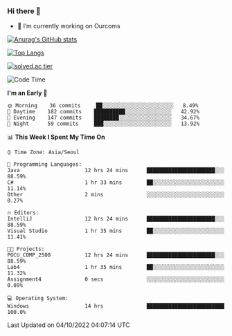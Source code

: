 ### Hi there 👋

- 🔭 I’m currently working on Ourcoms

<!--
**Rhange/Rhange** is a ✨ _special_ ✨ repository because its `README.md` (this file) appears on your GitHub profile.

Here are some ideas to get you started:

- 🌱 I’m currently learning ...
- 👯 I’m looking to collaborate on ...
- 🤔 I’m looking for help with ...
- 💬 Ask me about ...
- 📫 How to reach me: ...
- 😄 Pronouns: ...
- ⚡ Fun fact: ...
-->

[![Anurag's GitHub stats](https://github-readme-stats.vercel.app/api?username=rhange&show_icons=true&theme=gruvbox)](https://github.com/anuraghazra/github-readme-stats)

[![Top Langs](https://github-readme-stats.vercel.app/api/top-langs/?username=rhange&layout=compact&theme=gruvbox)](https://github.com/anuraghazra/github-readme-stats)

[![solved.ac tier](http://mazassumnida.wtf/api/generate_badge?boj=rhange0511)](https://solved.ac/rhange0511)

  <!--START_SECTION:waka-->
![Code Time](http://img.shields.io/badge/Code%20Time-568%20hrs%203%20mins-blue)

**I'm an Early 🐤** 

```text
🌞 Morning    36 commits     ██░░░░░░░░░░░░░░░░░░░░░░░   8.49% 
🌆 Daytime    182 commits    ██████████░░░░░░░░░░░░░░░   42.92% 
🌃 Evening    147 commits    ████████░░░░░░░░░░░░░░░░░   34.67% 
🌙 Night      59 commits     ███░░░░░░░░░░░░░░░░░░░░░░   13.92%

```


📊 **This Week I Spent My Time On** 

```text
⌚︎ Time Zone: Asia/Seoul

💬 Programming Languages: 
Java                     12 hrs 24 mins      ██████████████████████░░░   88.59% 
C#                       1 hr 33 mins        ██░░░░░░░░░░░░░░░░░░░░░░░   11.14% 
Other                    2 mins              ░░░░░░░░░░░░░░░░░░░░░░░░░   0.27%

🔥 Editors: 
IntelliJ                 12 hrs 24 mins      ██████████████████████░░░   88.59% 
Visual Studio            1 hr 35 mins        ██░░░░░░░░░░░░░░░░░░░░░░░   11.41%

🐱‍💻 Projects: 
POCU_COMP_2500           12 hrs 24 mins      ██████████████████████░░░   88.59% 
Lab4                     1 hr 35 mins        ██░░░░░░░░░░░░░░░░░░░░░░░   11.32% 
Assignment4              0 secs              ░░░░░░░░░░░░░░░░░░░░░░░░░   0.09%

💻 Operating System: 
Windows                  14 hrs              █████████████████████████   100.0%

```


 Last Updated on 04/10/2022 04:07:14 UTC
<!--END_SECTION:waka-->
